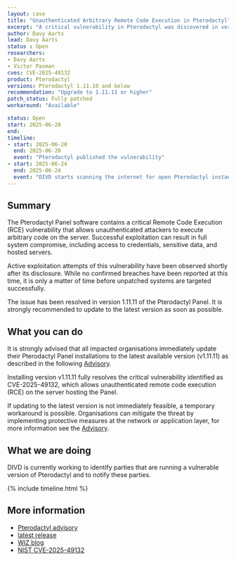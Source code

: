 ```yaml
---
layout: case
title: "Unauthenticated Arbitrary Remote Code Execution in Pterodactyl"
excerpt: "A critical vulnerability in Pterodactyl was discovered in versions below 1.11.11 that allows unauthenticated user preform remote code execution"
author: Davy Aarts
lead: Davy Aarts
status : Open
researchers:
- Davy Aarts
- Victor Pasman
cves: CVE-2025-49132
product: Pterodactyl
versions: Pterodactyl 1.11.10 and below 
recommendation: "Upgrade to 1.11.11 or higher"
patch_status: Fully patched
workaround: "Available"

status: Open
start: 2025-06-20
end:
timeline:
- start: 2025-06-20
  end: 2025-06-20
  event: "Pterodactyl published the vulnerability"
- start: 2025-06-24
  end: 2025-06-24
  event: "DIVD starts scanning the internet for open Pterodactyl instances."
---
```

## Summary

The Pterodactyl Panel software contains a critical Remote Code Execution (RCE) vulnerability that allows unauthenticated attackers to execute arbitrary code on the server. Successful exploitation can result in full system compromise, including access to credentials, sensitive data, and hosted servers.

Active exploitation attempts of this vulnerability have been observed shortly after its disclosure. While no confirmed breaches have been reported at this time, it is only a matter of time before unpatched systems are targeted successfully.

The issue has been resolved in version 1.11.11 of the Pterodactyl Panel. It is strongly recommended to update to the latest version as soon as possible.


## What you can do

It is strongly advised that all impacted organisations immediately update their Pterodactyl Panel installations to the latest available version (v1.11.11) as described in the following [Advisory](https://github.com/pterodactyl/panel/security/advisories/GHSA-24wv-6c99-f843).

Installing version v1.11.11 fully resolves the critical vulnerability identified as CVE-2025-49132, which allows unauthenticated remote code execution (RCE) on the server hosting the Panel.

If updating to the latest version is not immediately feasible, a temporary workaround is possible. Organisations can mitigate the threat by implementing protective measures at the network or application layer, for more information see the [Advisory](https://github.com/pterodactyl/panel/security/advisories/GHSA-24wv-6c99-f843).


## What we are doing

DIVD is currently working to identify parties that are running a vulnerable version of Pterodactyl and to notify these parties.

{% include timeline.html %}

## More information
* [Pterodactyl advisory](https://github.com/pterodactyl/panel/security/advisories/GHSA-24wv-6c99-f843)
* [latest release](https://github.com/pterodactyl/panel/releases)
* [WIZ blog](https://www.wiz.io/vulnerability-database/cve/cve-2025-49132)
* [NIST CVE-2025-49132](https://nvd.nist.gov/vuln/detail/cve-2025-49132)
